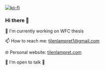 [![ko-fi](https://ko-fi.com/img/githubbutton_sm.svg)](https://ko-fi.com/D1D13TVEF)

### Hi there 👋

🌱 I'm currently working on WFC thesis



📫 How to reach me: tilenlampret1@gmail.com

🌐 Personal website: [tilenlampret.com](https://tilenlampret.com/)

💬 I'm open to talk 🤗

<!--
**tilenl/tilenl** is a ✨ _special_ ✨ repository because its `README.md` (this file) appears on your GitHub profile.

Here are some ideas to get you started:

- 🔭 I’m currently working on ...
- 🌱 I’m currently learning ...
- 👯 I’m looking to collaborate on ...
- 🤔 I’m looking for help with ...
- 💬 Ask me about ...
- 📫 How to reach me: ...
- 😄 Pronouns: ...
- ⚡ Fun fact: ...
-->
